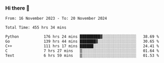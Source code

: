 ### Hi there 👋

<!--
**floyiac/floyiac** is a ✨ _special_ ✨ repository because its `README.md` (this file) appears on your GitHub profile.

Here are some ideas to get you started:

- 🔭 I’m currently working on ...
- 🌱 I’m currently learning ...
- 👯 I’m looking to collaborate on ...
- 🤔 I’m looking for help with ...
- 💬 Ask me about ...
- 📫 How to reach me: ...
- 😄 Pronouns: ...
- ⚡ Fun fact: ...
-->

<!--START_SECTION:waka-->

```txt
From: 16 November 2023 - To: 20 November 2024

Total Time: 455 hrs 34 mins

Python           176 hrs 24 mins █████████▓░░░░░░░░░░░░░░░   38.69 %
Go               139 hrs 44 mins ███████▓░░░░░░░░░░░░░░░░░   30.65 %
C++              111 hrs 17 mins ██████░░░░░░░░░░░░░░░░░░░   24.41 %
C                7 hrs 27 mins   ▒░░░░░░░░░░░░░░░░░░░░░░░░   01.64 %
Text             6 hrs 59 mins   ▒░░░░░░░░░░░░░░░░░░░░░░░░   01.53 %
```

<!--END_SECTION:waka-->
